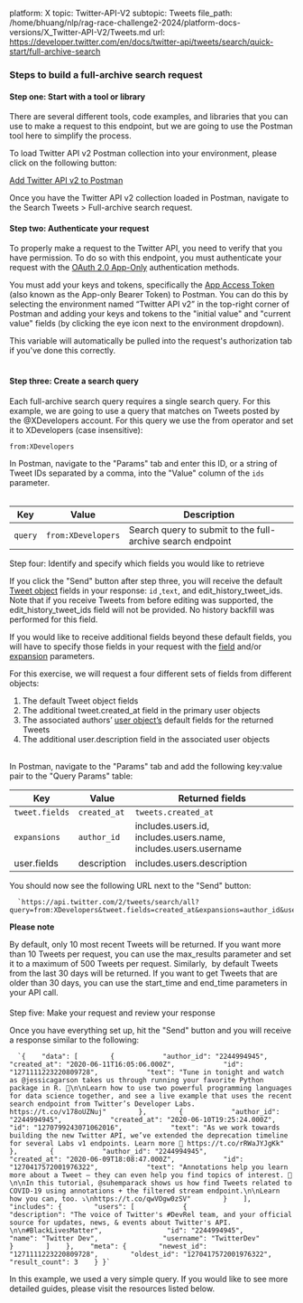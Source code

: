 platform: X
topic: Twitter-API-V2
subtopic: Tweets
file_path: /home/bhuang/nlp/rag-race-challenge2-2024/platform-docs-versions/X_Twitter-API-V2/Tweets.md
url: https://developer.twitter.com/en/docs/twitter-api/tweets/search/quick-start/full-archive-search


### Steps to build a full-archive search request

#### Step one: Start with a tool or library

There are several different tools, code examples, and libraries that you can use to make a request to this endpoint, but we are going to use the Postman tool here to simplify the process.

To load Twitter API v2 Postman collection into your environment, please click on the following button:

[Add Twitter API v2 to Postman](https://t.co/twitter-api-postman)

  
Once you have the Twitter API v2 collection loaded in Postman, navigate to the Search Tweets > Full-archive search request.

#### Step two: Authenticate your request

To properly make a request to the Twitter API, you need to verify that you have permission. To do so with this endpoint, you must authenticate your request with the [OAuth 2.0 App-Only](https://developer.twitter.com/en/docs/authentication/oauth-2-0/application-only) authentication methods.

You must add your keys and tokens, specifically the [App Access Token](https://developer.twitter.com/en/docs/authentication/oauth-2-0/bearer-tokens) (also known as the App-only Bearer Token) to Postman. You can do this by selecting the environment named “Twitter API v2” in the top-right corner of Postman and adding your keys and tokens to the "initial value" and "current value" fields (by clicking the eye icon next to the environment dropdown).

This variable will automatically be pulled into the request's authorization tab if you've done this correctly.  
 

#### Step three: Create a search query

Each full-archive search query requires a single search query. For this example, we are going to use a query that matches on Tweets posted by the @XDevelopers account. For this query we use the from operator and set it to XDevelopers (case insensitive):

`from:XDevelopers`

In Postman, navigate to the "Params" tab and enter this ID, or a string of Tweet IDs separated by a comma, into the "Value" column of the `ids` parameter.  
 

| Key | Value | Description |
| --- | --- | --- |
| `query` | `from:XDevelopers` | Search query to submit to the full-archive search endpoint |

  
Step four: Identify and specify which fields you would like to retrieve  

If you click the "Send" button after step three, you will receive the default [Tweet object](https://developer.twitter.com/en/docs/twitter-api/data-dictionary/object-model/tweet) fields in your response: `id` ,`text`, and edit\_history\_tweet\_ids. Note that if you receive Tweets from before editing was supported, the edit\_history\_tweet\_ids field will not be provided. No history backfill was performed for this field. 

If you would like to receive additional fields beyond these default fields, you will have to specify those fields in your request with the [field](https://developer.twitter.com/en/docs/twitter-api/fields) and/or [expansion](https://developer.twitter.com/en/docs/twitter-api/expansions) parameters.

For this exercise, we will request a four different sets of fields from different objects:

1. The default Tweet object fields
2. The additional tweet.created\_at field in the primary user objects
3. The associated authors’ [user object’s](https://developer.twitter.com/en/docs/twitter-api/data-dictionary/object-model/user) default fields for the returned Tweets
4. The additional user.description field in the associated user objects  
     

In Postman, navigate to the "Params" tab and add the following key:value pair to the "Query Params" table:

| Key | Value | Returned fields |
| --- | --- | --- |
| `tweet.fields` | `created_at` | `tweets.created_at` |
| `expansions` | `author_id` | includes.users.id, includes.users.name, includes.users.username |
| user.fields | description | includes.users.description |

  
You should now see the following URL next to the "Send" button:  

      `https://api.twitter.com/2/tweets/search/all?query=from:XDevelopers&tweet.fields=created_at&expansions=author_id&user.fields=created_at`
    

**Please note**

By default, only 10 most recent Tweets will be returned. If you want more than 10 Tweets per request, you can use the max\_results parameter and set it to a maximum of 500 Tweets per request. Similarly,  by default Tweets from the last 30 days will be returned. If you want to get Tweets that are older than 30 days, you can use the start\_time and end\_time parameters in your API call.

####   
Step five: Make your request and review your response

Once you have everything set up, hit the "Send" button and you will receive a response similar to the following:

      `{    "data": [        {            "author_id": "2244994945",            "created_at": "2020-06-11T16:05:06.000Z",            "id": "1271111223220809728",            "text": "Tune in tonight and watch as @jessicagarson takes us through running your favorite Python package in R. 🍿\n\nLearn how to use two powerful programming languages for data science together, and see a live example that uses the recent search endpoint from Twitter’s Developer Labs. https://t.co/v178oUZNuj"        },        {            "author_id": "2244994945",            "created_at": "2020-06-10T19:25:24.000Z",            "id": "1270799243071062016",            "text": "As we work towards building the new Twitter API, we’ve extended the deprecation timeline for several Labs v1 endpoints. Learn more 📖 https://t.co/rRWaJYJgKk"        },        {            "author_id": "2244994945",            "created_at": "2020-06-09T18:08:47.000Z",            "id": "1270417572001976322",            "text": "Annotations help you learn more about a Tweet — they can even help you find topics of interest. 🔬\n\nIn this tutorial, @suhemparack shows us how find Tweets related to COVID-19 using annotations + the filtered stream endpoint.\n\nLearn how you can, too. ⤵️\nhttps://t.co/qwVOgw0zSV"        }    ],    "includes": {        "users": [            {                "description": "The voice of Twitter's #DevRel team, and your official source for updates, news, & events about Twitter's API. \n\n#BlackLivesMatter",                "id": "2244994945",                "name": "Twitter Dev",                "username": "TwitterDev"            }        ]    },    "meta": {        "newest_id": "1271111223220809728",        "oldest_id": "1270417572001976322",        "result_count": 3    } }`
    

  
In this example, we used a very simple query. If you would like to see more detailed guides, please visit the resources listed below.